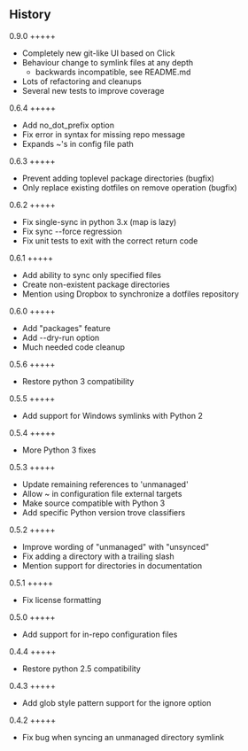 History
-------

0.9.0
+++++

* Completely new git-like UI based on Click
* Behaviour change to symlink files at any depth
   - backwards incompatible, see README.md
* Lots of refactoring and cleanups
* Several new tests to improve coverage

0.6.4
+++++

* Add no_dot_prefix option
* Fix error in syntax for missing repo message
* Expands ~'s in config file path

0.6.3
+++++

* Prevent adding toplevel package directories (bugfix)
* Only replace existing dotfiles on remove operation (bugfix)

0.6.2
+++++

* Fix single-sync in python 3.x (map is lazy)
* Fix sync --force regression
* Fix unit tests to exit with the correct return code

0.6.1
+++++

* Add ability to sync only specified files
* Create non-existent package directories
* Mention using Dropbox to synchronize a dotfiles repository

0.6.0
+++++

* Add "packages" feature
* Add --dry-run option
* Much needed code cleanup

0.5.6
+++++

* Restore python 3 compatibility

0.5.5
+++++

* Add support for Windows symlinks with Python 2

0.5.4
+++++

* More Python 3 fixes

0.5.3
+++++

* Update remaining references to 'unmanaged'
* Allow ~ in configuration file external targets
* Make source compatible with Python 3
* Add specific Python version trove classifiers

0.5.2
+++++

* Improve wording of "unmanaged" with "unsynced"
* Fix adding a directory with a trailing slash
* Mention support for directories in documentation

0.5.1
+++++

* Fix license formatting

0.5.0
+++++

* Add support for in-repo configuration files

0.4.4
+++++

* Restore python 2.5 compatibility

0.4.3
+++++

* Add glob style pattern support for the ignore option

0.4.2
+++++

* Fix bug when syncing an unmanaged directory symlink
